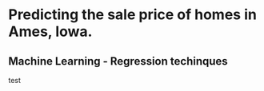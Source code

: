 # Predicting the sale price of homes in Ames, Iowa.

## Machine Learning - Regression techinques 
 test